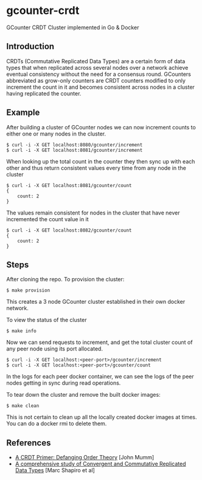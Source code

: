 # gcounter-crdt

GCounter CRDT Cluster implemented in Go & Docker

## Introduction

CRDTs (Commutative Replicated Data Types) are a certain form of data types that when replicated across several nodes over a network achieve eventual consistency without the need for a consensus round. GCounters abbreviated as grow-only counters are CRDT counters modified to only increment the count in it and becomes consistent across nodes in a cluster having replicated the counter.

## Example

After building a cluster of GCounter nodes we can now increment counts to either one or many nodes in the cluster.

```
$ curl -i -X GET localhost:8080/gcounter/increment
$ curl -i -X GET localhost:8081/gcounter/increment
```

When looking up the total count in the counter they then sync up with each other and thus return consistent values every time from any node in the cluster

```
$ curl -i -X GET localhost:8081/gcounter/count
{
    count: 2
}
```

The values remain consistent for nodes in the cluster that have never incremented the count value in it

```
$ curl -i -X GET localhost:8082/gcounter/count
{
    count: 2
}
```

## Steps

After cloning the repo. To provision the cluster:

```
$ make provision
```

This creates a 3 node GCounter cluster established in their own docker network.

To view the status of the cluster

```
$ make info
```

Now we can send requests to increment, and get the total cluster count of any peer node using its port allocated.

```
$ curl -i -X GET localhost:<peer-port>/gcounter/increment
$ curl -i -X GET localhost:<peer-port>/gcounter/count
```

In the logs for each peer docker container, we can see the logs of the peer nodes getting in sync during read operations.

To tear down the cluster and remove the built docker images:

```
$ make clean
```

This is not certain to clean up all the locally created docker images at times. You can do a docker rmi to delete them.

## References

- [A CRDT Primer: Defanging Order Theory](https://www.youtube.com/watch?v=OOlnp2bZVRs) [John Mumm]
- [A comprehensive study of Convergent and Commutative Replicated Data Types](https://hal.inria.fr/inria-00555588/document) [Marc Shapiro et al]
